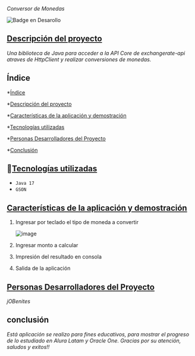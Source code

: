 <em> Conversor de Monedas </em>

 ![Badge en Desarollo](https://img.shields.io/badge/STATUS-EN%20DESAROLLO-green)

 ## [Descripción del proyecto](#descripción-del-proyecto)
 *Una biblioteca de Java para acceder a la API Core de exchangerate-api atraves de HttpClient y realizar conversiones de monedas.*

 ## Índice

*[Índice](#índice)

*[Descripción del proyecto](#descripción-del-proyecto)

*[Características de la aplicación y demostración](#Características-de-la-aplicación-y-demostración)

*[Tecnologías utilizadas](#tecnologías-utilizadas)

*[Personas Desarrolladores del Proyecto](#personas-desarrolladores)

*[Conclusión](#conclusión)

## :hammer:[Tecnologías utilizadas](#tecnologías-utilizadas)

- `Java 17`
- `GSON`

## [Características de la aplicación y demostración](#Características-de-la-aplicación-y-demostración)

1. Ingresar por teclado el tipo de moneda a convertir

   ![image](https://github.com/jOBenites/ConversorMoneda/assets/64656625/dd89a54b-dc73-4e05-ba9e-79e161aaa300)

3. Ingresar monto a calcular
   
4. Impresión del resultado en consola
   
5. Salida de la aplicación

## [Personas Desarrolladores del Proyecto](#personas-desarrolladores)

*jOBenites*

## conclusión

*Está aplicación se realizo para fines educativos, para mostrar el progreso de lo estudiado en Alura Latam y Oracle One.*
*Gracias por su atención, saludos y exitos!!*

